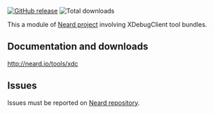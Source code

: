 [![GitHub release](https://img.shields.io/github/release/crazy-max/neard-tool-xdc.svg?style=flat-square)](https://github.com/crazy-max/neard-tool-xdc/releases/latest)
![Total downloads](https://img.shields.io/github/downloads/crazy-max/neard-tool-xdc/total.svg?style=flat-square)

This a module of [Neard project](https://github.com/crazy-max/neard) involving XDebugClient tool bundles.

## Documentation and downloads

http://neard.io/tools/xdc

## Issues

Issues must be reported on [Neard repository](https://github.com/crazy-max/neard/issues).
